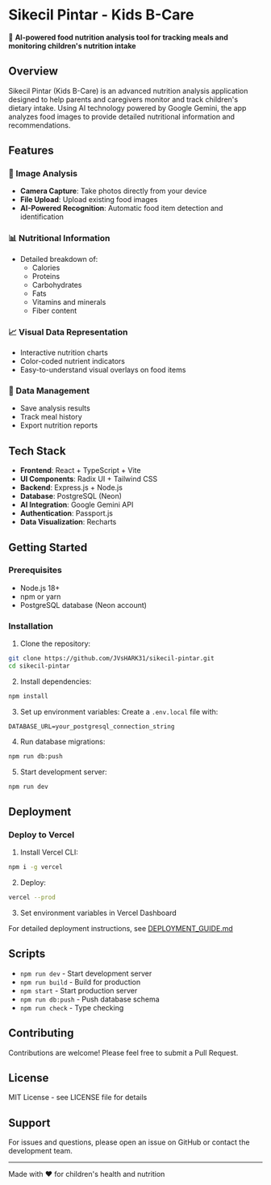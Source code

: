 # Sikecil Pintar - Kids B-Care

🍎 **AI-powered food nutrition analysis tool for tracking meals and monitoring children's nutrition intake**

## Overview

Sikecil Pintar (Kids B-Care) is an advanced nutrition analysis application designed to help parents and caregivers monitor and track children's dietary intake. Using AI technology powered by Google Gemini, the app analyzes food images to provide detailed nutritional information and recommendations.

## Features

### 📸 Image Analysis
- **Camera Capture**: Take photos directly from your device
- **File Upload**: Upload existing food images
- **AI-Powered Recognition**: Automatic food item detection and identification

### 📊 Nutritional Information
- Detailed breakdown of:
  - Calories
  - Proteins
  - Carbohydrates
  - Fats
  - Vitamins and minerals
  - Fiber content
  
### 📈 Visual Data Representation
- Interactive nutrition charts
- Color-coded nutrient indicators
- Easy-to-understand visual overlays on food items

### 💾 Data Management
- Save analysis results
- Track meal history
- Export nutrition reports

## Tech Stack

- **Frontend**: React + TypeScript + Vite
- **UI Components**: Radix UI + Tailwind CSS
- **Backend**: Express.js + Node.js
- **Database**: PostgreSQL (Neon)
- **AI Integration**: Google Gemini API
- **Authentication**: Passport.js
- **Data Visualization**: Recharts

## Getting Started

### Prerequisites
- Node.js 18+ 
- npm or yarn
- PostgreSQL database (Neon account)

### Installation

1. Clone the repository:
```bash
git clone https://github.com/JVsHARK31/sikecil-pintar.git
cd sikecil-pintar
```

2. Install dependencies:
```bash
npm install
```

3. Set up environment variables:
Create a `.env.local` file with:
```
DATABASE_URL=your_postgresql_connection_string
```

4. Run database migrations:
```bash
npm run db:push
```

5. Start development server:
```bash
npm run dev
```

## Deployment

### Deploy to Vercel

1. Install Vercel CLI:
```bash
npm i -g vercel
```

2. Deploy:
```bash
vercel --prod
```

3. Set environment variables in Vercel Dashboard

For detailed deployment instructions, see [DEPLOYMENT_GUIDE.md](./DEPLOYMENT_GUIDE.md)

## Scripts

- `npm run dev` - Start development server
- `npm run build` - Build for production
- `npm start` - Start production server
- `npm run db:push` - Push database schema
- `npm run check` - Type checking

## Contributing

Contributions are welcome! Please feel free to submit a Pull Request.

## License

MIT License - see LICENSE file for details

## Support

For issues and questions, please open an issue on GitHub or contact the development team.

---

Made with ❤️ for children's health and nutrition
